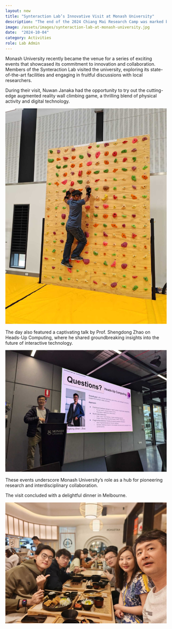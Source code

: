 ```yaml
---
layout: new
title: "Synteraction Lab’s Innovative Visit at Monash University"
description: "The end of the 2024 Chiang Mai Research Camp was marked by a celebration of innovation and collaboration."
image: /assets/images/synteraction-lab-at-monash-university.jpg
date:  "2024-10-04"
category: Activities
role: Lab Admin
---
```


Monash University recently became the venue for a series of exciting events that showcased its commitment to innovation and collaboration. Members of the Synteraction Lab visited the university, exploring its state-of-the-art facilities and engaging in fruitful discussions with local researchers. 

During their visit, Nuwan Janaka had the opportunity to try out the cutting-edge augmented reality wall climbing game, a thrilling blend of physical activity and digital technology.
 
![-](/assets/images/monash-uni-wall-climbing.jpg "-")

The day also featured a captivating talk by Prof. Shengdong Zhao on Heads-Up Computing, where he shared groundbreaking insights into the future of interactive technology. 

![-](/assets/images/monash-uni-talk.jpg "-")

These events underscore Monash University’s role as a hub for pioneering research and interdisciplinary collaboration.

The visit concluded with a delightful dinner in Melbourne.

![-](/assets/images/lab-dinner-in-melbourne.jpg "-")
